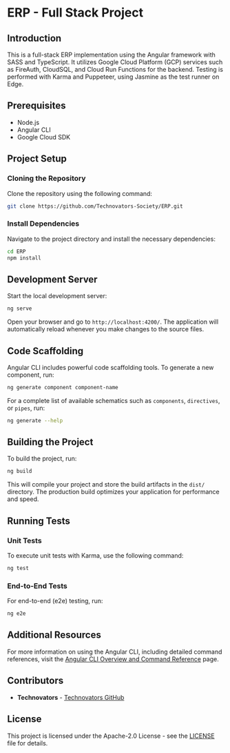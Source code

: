 # ERP - Full Stack Project

## Introduction
This is a full-stack ERP implementation using the Angular framework with SASS and TypeScript. It utilizes Google Cloud Platform (GCP) services such as FireAuth, CloudSQL, and Cloud Run Functions for the backend. Testing is performed with Karma and Puppeteer, using Jasmine as the test runner on Edge.

## Prerequisites
- Node.js
- Angular CLI
- Google Cloud SDK

## Project Setup

### Cloning the Repository
Clone the repository using the following command:
```bash
git clone https://github.com/Technovators-Society/ERP.git
```

### Install Dependencies
Navigate to the project directory and install the necessary dependencies:
```bash
cd ERP
npm install
```

## Development Server
Start the local development server:
```bash
ng serve
```
Open your browser and go to `http://localhost:4200/`. The application will automatically reload whenever you make changes to the source files.

## Code Scaffolding
Angular CLI includes powerful code scaffolding tools. To generate a new component, run:
```bash
ng generate component component-name
```
For a complete list of available schematics such as `components`, `directives`, or `pipes`, run:
```bash
ng generate --help
```

## Building the Project
To build the project, run:
```bash
ng build
```
This will compile your project and store the build artifacts in the `dist/` directory. The production build optimizes your application for performance and speed.

## Running Tests

### Unit Tests
To execute unit tests with Karma, use the following command:
```bash
ng test
```

### End-to-End Tests
For end-to-end (e2e) testing, run:
```bash
ng e2e
```

## Additional Resources
For more information on using the Angular CLI, including detailed command references, visit the [Angular CLI Overview and Command Reference](https://angular.dev/tools/cli/) page.

## Contributors
- **Technovators** - [Technovators GitHub](https://github.com/Technovators-Society)

## License
This project is licensed under the Apache-2.0 License - see the [LICENSE](https://github.com/Technovators-Society/ERP/blob/main/LICENSE) file for details.

